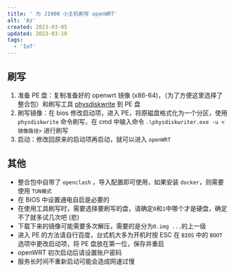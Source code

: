 ```yaml
---
title: ' 为 J1900 小主机刷写 openWRT'
alt: 'Az'
created: 2023-03-05
updated: 2023-03-18
tags:
  - 'IoT'
---
```


## 刷写

1. 准备 PE 盘：复制准备好的 openwrt 镜像 (x86-64)，（为了方便这里选择了整合包）和刷写工具 [physdiskwrite](https://m0n0.ch/wall/physdiskwrite.php) 到 PE 盘  
2. 刷写镜像：在 bios 修改启动项，进入 PE，将原磁盘格式化为一个分区，使用 `physdiskwrite` 命令刷写，在 cmd 中输入命令 `.\physdiskwriter.exe -u <镜像路径>` 进行刷写
3. 启动：修改回原来的启动项再启动，就可以进入 `openWRT`  

## 其他

* 整合包中自带了 `openclash` ，导入配置即可使用，如果安装 `docker`，则需要使用 `TUN模式`
* 在 BIOS 中设置通电自启是必要的  
* 在使用工具刷写时，需要选择要刷写的盘，请确定`0`和`1`中哪个才是硬盘，确定不了就多试几次吧 (悲)  
* 下载下来的镜像可能需要多次解压，需要的是分为`0.img ...`的上一级  
* 进入 PE 的方法请自行百度，台式机大多为开机时按 ESC 在 `BIOS` 中的 `BOOT` 选项中更改启动项，将 PE 盘放在第一位，保存并重启  
* openWRT 初次启动后请设置账户密码  
* 服务长时间不重新启动可能会造成网速过慢
